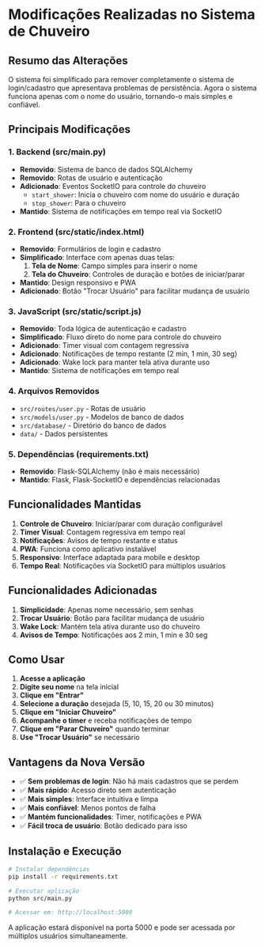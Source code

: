 # Modificações Realizadas no Sistema de Chuveiro

## Resumo das Alterações

O sistema foi simplificado para remover completamente o sistema de login/cadastro que apresentava problemas de persistência. Agora o sistema funciona apenas com o nome do usuário, tornando-o mais simples e confiável.

## Principais Modificações

### 1. Backend (src/main.py)
- **Removido**: Sistema de banco de dados SQLAlchemy
- **Removido**: Rotas de usuário e autenticação
- **Adicionado**: Eventos SocketIO para controle do chuveiro
  - `start_shower`: Inicia o chuveiro com nome do usuário e duração
  - `stop_shower`: Para o chuveiro
- **Mantido**: Sistema de notificações em tempo real via SocketIO

### 2. Frontend (src/static/index.html)
- **Removido**: Formulários de login e cadastro
- **Simplificado**: Interface com apenas duas telas:
  1. **Tela de Nome**: Campo simples para inserir o nome
  2. **Tela do Chuveiro**: Controles de duração e botões de iniciar/parar
- **Mantido**: Design responsivo e PWA
- **Adicionado**: Botão "Trocar Usuário" para facilitar mudança de usuário

### 3. JavaScript (src/static/script.js)
- **Removido**: Toda lógica de autenticação e cadastro
- **Simplificado**: Fluxo direto do nome para controle do chuveiro
- **Adicionado**: Timer visual com contagem regressiva
- **Adicionado**: Notificações de tempo restante (2 min, 1 min, 30 seg)
- **Adicionado**: Wake lock para manter tela ativa durante uso
- **Mantido**: Sistema de notificações em tempo real

### 4. Arquivos Removidos
- `src/routes/user.py` - Rotas de usuário
- `src/models/user.py` - Modelos de banco de dados
- `src/database/` - Diretório do banco de dados
- `data/` - Dados persistentes

### 5. Dependências (requirements.txt)
- **Removido**: Flask-SQLAlchemy (não é mais necessário)
- **Mantido**: Flask, Flask-SocketIO e dependências relacionadas

## Funcionalidades Mantidas

1. **Controle de Chuveiro**: Iniciar/parar com duração configurável
2. **Timer Visual**: Contagem regressiva em tempo real
3. **Notificações**: Avisos de tempo restante e status
4. **PWA**: Funciona como aplicativo instalável
5. **Responsivo**: Interface adaptada para mobile e desktop
6. **Tempo Real**: Notificações via SocketIO para múltiplos usuários

## Funcionalidades Adicionadas

1. **Simplicidade**: Apenas nome necessário, sem senhas
2. **Trocar Usuário**: Botão para facilitar mudança de usuário
3. **Wake Lock**: Mantém tela ativa durante uso do chuveiro
4. **Avisos de Tempo**: Notificações aos 2 min, 1 min e 30 seg

## Como Usar

1. **Acesse a aplicação**
2. **Digite seu nome** na tela inicial
3. **Clique em "Entrar"**
4. **Selecione a duração** desejada (5, 10, 15, 20 ou 30 minutos)
5. **Clique em "Iniciar Chuveiro"**
6. **Acompanhe o timer** e receba notificações de tempo
7. **Clique em "Parar Chuveiro"** quando terminar
8. **Use "Trocar Usuário"** se necessário

## Vantagens da Nova Versão

- ✅ **Sem problemas de login**: Não há mais cadastros que se perdem
- ✅ **Mais rápido**: Acesso direto sem autenticação
- ✅ **Mais simples**: Interface intuitiva e limpa
- ✅ **Mais confiável**: Menos pontos de falha
- ✅ **Mantém funcionalidades**: Timer, notificações e PWA
- ✅ **Fácil troca de usuário**: Botão dedicado para isso

## Instalação e Execução

```bash
# Instalar dependências
pip install -r requirements.txt

# Executar aplicação
python src/main.py

# Acessar em: http://localhost:5000
```

A aplicação estará disponível na porta 5000 e pode ser acessada por múltiplos usuários simultaneamente.

